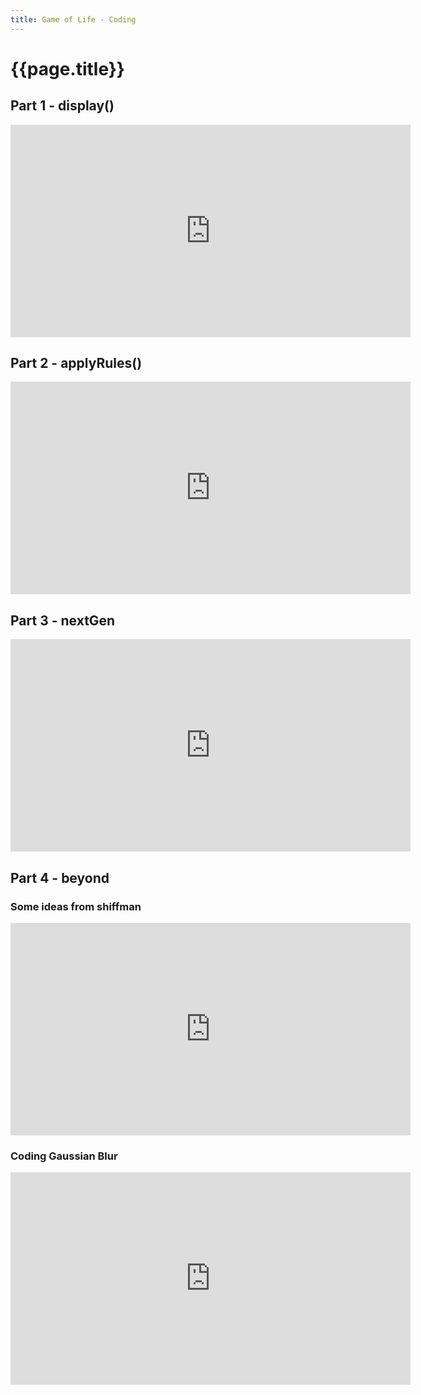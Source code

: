 ```yaml
---
title: Game of Life - Coding
---
```


# {{page.title}}

## Part 1 - display()

<iframe width="640" height="340" src="https://www.youtube.com/embed/hiJiAtcy4rY" frameborder="0" allow="accelerometer; autoplay; encrypted-media; gyroscope; picture-in-picture" allowfullscreen></iframe>

## Part 2 - applyRules()
<iframe width="640" height="340" src="https://www.youtube.com/embed/LzBnlrj5qAg" frameborder="0" allow="accelerometer; autoplay; encrypted-media; gyroscope; picture-in-picture" allowfullscreen></iframe>

## Part 3 - nextGen
<iframe width="640" height="340" src="https://www.youtube.com/embed/OMKabgixS18" frameborder="0" allow="accelerometer; autoplay; encrypted-media; gyroscope; picture-in-picture" allowfullscreen></iframe>

## Part 4 - beyond
### Some ideas from shiffman
<iframe width="640" height="340" src="https://www.youtube.com/embed/FLwHvhUTthc" frameborder="0" allow="accelerometer; autoplay; encrypted-media; gyroscope; picture-in-picture" allowfullscreen></iframe>

### Coding Gaussian Blur
<iframe width="640" height="340" src="https://www.youtube.com/embed/7LW_75E3A1Q" frameborder="0" allow="accelerometer; autoplay; encrypted-media; gyroscope; picture-in-picture" allowfullscreen></iframe>

